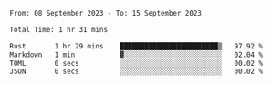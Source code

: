 <!--START_SECTION:waka-->

```txt
From: 08 September 2023 - To: 15 September 2023

Total Time: 1 hr 31 mins

Rust       1 hr 29 mins    ████████████████████████▒   97.92 %
Markdown   1 min           ▓░░░░░░░░░░░░░░░░░░░░░░░░   02.04 %
TOML       0 secs          ░░░░░░░░░░░░░░░░░░░░░░░░░   00.02 %
JSON       0 secs          ░░░░░░░░░░░░░░░░░░░░░░░░░   00.02 %
```

<!--END_SECTION:waka-->
